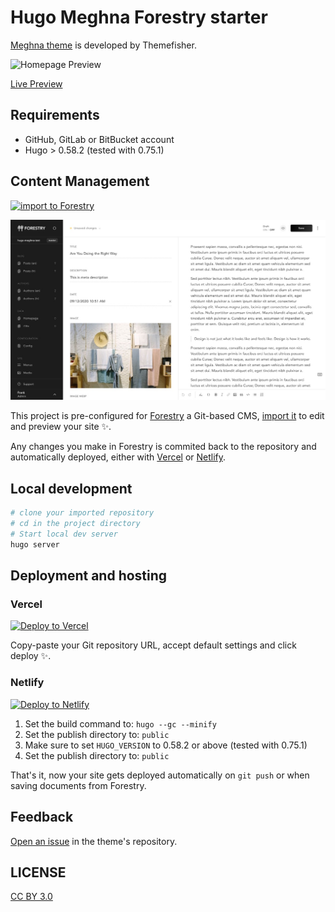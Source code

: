 # Hugo Meghna Forestry starter

[Meghna theme](https://github.com/themefisher/meghna-hugo) is developed by Themefisher.

![Homepage Preview](https://user-images.githubusercontent.com/37659754/54068559-44d79a80-4278-11e9-9601-f58d6879989c.gif)

[Live Preview](http://demo.themefisher.com/meghna-hugo/)

## Requirements

- GitHub, GitLab or BitBucket account
- Hugo > 0.58.2 (tested with 0.75.1)

## Content Management

[![import to Forestry](https://assets.forestry.io/import-to-forestryK.svg)](https://app.forestry.io/quick-start?repo=forestryio/hugo-meghna-forestry&engine=hugo&version=0.75.1)

![Forestry admin interface](./images/forestry-cms.jpg)

This project is pre-configured for [Forestry](https://forestry.io) a Git-based CMS, [import it](https://app.forestry.io/quick-start?repo=forestryio/hugo-meghna-forestry&engine=hugo&version=0.75.1) to edit and preview your site ✨.

Any changes you make in Forestry is commited back to the repository and automatically deployed, either with [Vercel](#vercel) or [Netlify](#netlify).

## Local development

```bash
# clone your imported repository
# cd in the project directory
# Start local dev server
hugo server
```

## Deployment and hosting

### Vercel

[![Deploy to Vercel](https://vercel.com/button)](https://vercel.com/import/git)

Copy-paste your Git repository URL, accept default settings and click deploy ✨.

### Netlify

[![Deploy to Netlify](https://www.netlify.com/img/deploy/button.svg)](https://app.netlify.com/start/deploy?repository=https://github.com/forestryio/hugo-meghna-forestry)

1. Set the build command to: `hugo --gc --minify`
2. Set the publish directory to: `public`
3. Make sure to set `HUGO_VERSION` to 0.58.2 or above (tested with 0.75.1)
3. Set the publish directory to: `public`

That's it, now your site gets deployed automatically on `git push` or when saving documents from Forestry.

## Feedback

[Open an issue](https://github.com/themefisher/meghna-hugo/issues) in the theme's repository.

## LICENSE

[CC BY 3.0](LICENSE)
